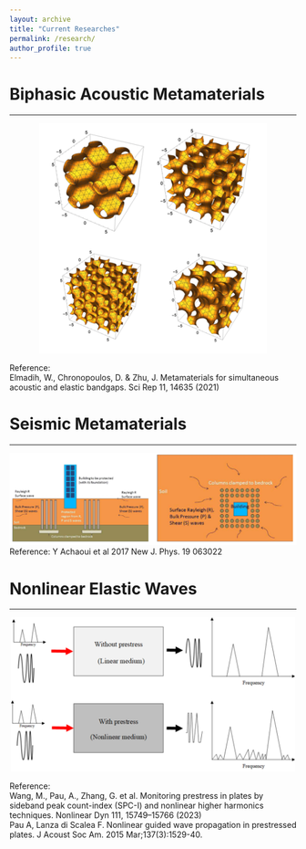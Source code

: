 ```yaml
---
layout: archive
title: "Current Researches"
permalink: /research/
author_profile: true
---
```


Biphasic Acoustic Metamaterials
======
<hr>

<div style="text-align: center;">
   <img width="400" src='/images/tpms.png'>
</div>

Reference:   
Elmadih, W., Chronopoulos, D. & Zhu, J. Metamaterials for simultaneous acoustic and elastic bandgaps. Sci Rep 11, 14635 (2021)

Seismic Metamaterials
======
<hr>

<div style="text-align: center;">
   <img width="680" src='/images/SMM.png'>
</div>
Reference:   
Y Achaoui et al 2017 New J. Phys. 19 063022

Nonlinear Elastic Waves
======
<hr>

<div style="text-align: center;">
   <img width="500" src='/images/many_peaks.png'>
</div>

Reference:   
Wang, M., Pau, A., Zhang, G. et al. Monitoring prestress in plates by sideband peak count-index (SPC-I) and nonlinear higher harmonics techniques. Nonlinear Dyn 111, 15749–15766 (2023)  
Pau A, Lanza di Scalea F. Nonlinear guided wave propagation in prestressed plates. J Acoust Soc Am. 2015 Mar;137(3):1529-40.
